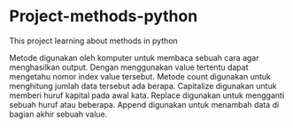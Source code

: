 # Project-methods-python
This project learning about methods in python

Metode digunakan oleh komputer untuk membaca sebuah cara agar menghasilkan output.
Dengan menggunakan value tertentu dapat mengetahu nomor index value tersebut.
Metode count digunakan untuk menghitung jumlah data tersebut ada berapa.
Capitalize digunakan untuk memberi huruf kapital pada awal kata.
Replace digunakan untuk mengganti sebuah huruf atau beberapa.
Append digunakan untuk menambah data di bagian akhir sebuah value.
